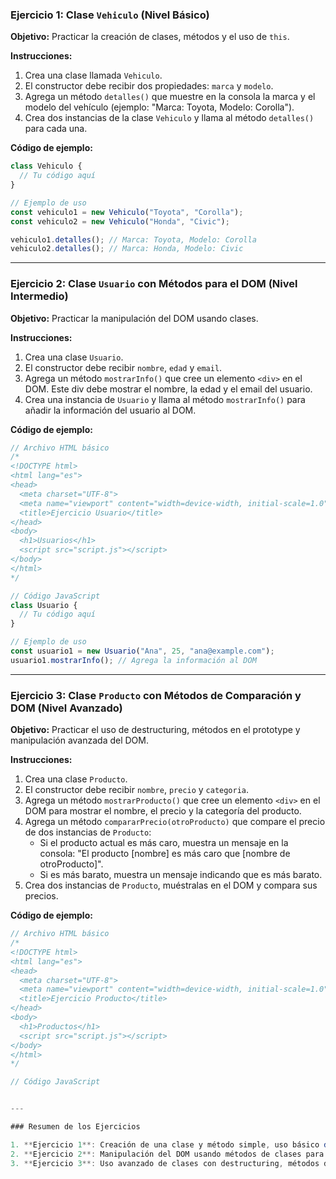 ### **Ejercicio 1: Clase `Vehiculo` (Nivel Básico)**

**Objetivo:** Practicar la creación de clases, métodos y el uso de `this`.

**Instrucciones:**

1. Crea una clase llamada `Vehiculo`.
2. El constructor debe recibir dos propiedades: `marca` y `modelo`.
3. Agrega un método `detalles()` que muestre en la consola la marca y el modelo del vehículo (ejemplo: "Marca: Toyota, Modelo: Corolla").
4. Crea dos instancias de la clase `Vehiculo` y llama al método `detalles()` para cada una.

**Código de ejemplo:**

```javascript
class Vehiculo {
  // Tu código aquí
}

// Ejemplo de uso
const vehiculo1 = new Vehiculo("Toyota", "Corolla");
const vehiculo2 = new Vehiculo("Honda", "Civic");

vehiculo1.detalles(); // Marca: Toyota, Modelo: Corolla
vehiculo2.detalles(); // Marca: Honda, Modelo: Civic
```

---

### **Ejercicio 2: Clase `Usuario` con Métodos para el DOM (Nivel Intermedio)**

**Objetivo:** Practicar la manipulación del DOM usando clases.

**Instrucciones:**

1. Crea una clase `Usuario`.
2. El constructor debe recibir `nombre`, `edad` y `email`.
3. Agrega un método `mostrarInfo()` que cree un elemento `<div>` en el DOM. Este div debe mostrar el nombre, la edad y el email del usuario.
4. Crea una instancia de `Usuario` y llama al método `mostrarInfo()` para añadir la información del usuario al DOM.

**Código de ejemplo:**

```javascript
// Archivo HTML básico
/*
<!DOCTYPE html>
<html lang="es">
<head>
  <meta charset="UTF-8">
  <meta name="viewport" content="width=device-width, initial-scale=1.0">
  <title>Ejercicio Usuario</title>
</head>
<body>
  <h1>Usuarios</h1>
  <script src="script.js"></script>
</body>
</html>
*/

// Código JavaScript
class Usuario {
  // Tu código aquí
}

// Ejemplo de uso
const usuario1 = new Usuario("Ana", 25, "ana@example.com");
usuario1.mostrarInfo(); // Agrega la información al DOM
```

---

### **Ejercicio 3: Clase `Producto` con Métodos de Comparación y DOM (Nivel Avanzado)**

**Objetivo:** Practicar el uso de destructuring, métodos en el prototype y manipulación avanzada del DOM.

**Instrucciones:**

1. Crea una clase `Producto`.
2. El constructor debe recibir `nombre`, `precio` y `categoria`.
3. Agrega un método `mostrarProducto()` que cree un elemento `<div>` en el DOM para mostrar el nombre, el precio y la categoría del producto.
4. Agrega un método `compararPrecio(otroProducto)` que compare el precio de dos instancias de `Producto`:
   - Si el producto actual es más caro, muestra un mensaje en la consola: "El producto [nombre] es más caro que [nombre de otroProducto]".
   - Si es más barato, muestra un mensaje indicando que es más barato.
5. Crea dos instancias de `Producto`, muéstralas en el DOM y compara sus precios.

**Código de ejemplo:**

```javascript
// Archivo HTML básico
/*
<!DOCTYPE html>
<html lang="es">
<head>
  <meta charset="UTF-8">
  <meta name="viewport" content="width=device-width, initial-scale=1.0">
  <title>Ejercicio Producto</title>
</head>
<body>
  <h1>Productos</h1>
  <script src="script.js"></script>
</body>
</html>
*/

// Código JavaScript


---

### Resumen de los Ejercicios

1. **Ejercicio 1**: Creación de una clase y método simple, uso básico de `this`.
2. **Ejercicio 2**: Manipulación del DOM usando métodos de clases para representar información de usuarios.
3. **Ejercicio 3**: Uso avanzado de clases con destructuring, métodos de comparación, y generación de elementos en el DOM.
```
